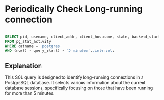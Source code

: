 # Periodically Check Long-running connection

```sql

SELECT pid, usename, client_addr, client_hostname, state, backend_start, query_start, state_change, wait_event, wait_event_type, query_id, query
FROM pg_stat_activity
WHERE datname = 'postgres'
AND (now() - query_start) > '5 minutes'::interval;

```

## Explanation

This SQL query is designed to identify long-running connections in a PostgreSQL database. It selects various information about the current database sessions, specifically focusing on those that have been running for more than 5 minutes.
